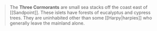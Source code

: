 > The **Three Cormorants** are small sea stacks off the coast east of [[Sandpoint]]. These islets have forests of eucalyptus and cypress trees. They are uninhabited other than some [[Harpy|harpies]] who generally leave the mainland alone.










